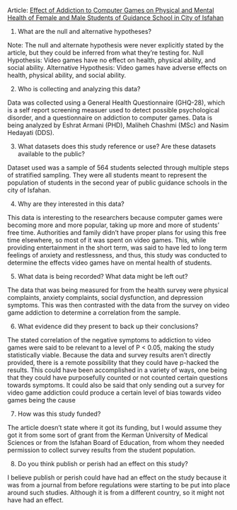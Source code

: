 Article: [Effect of Addiction to Computer Games on Physical and Mental Health of Female and Male Students of Guidance School in City of Isfahan](https://www.ncbi.nlm.nih.gov/pmc/articles/PMC3905489/#S0001title)

1. What are the null and alternative hypotheses? 

Note: The null and alternate hypothesis were never explicitly stated by the article, but they could be inferred from what they’re testing for. 
Null Hypothesis: Video games have no effect on health, physical ability, and social ability.
Alternative Hypothesis: Video games have adverse effects on health, physical ability, and social ability.

2. Who is collecting and analyzing this data? 

Data was collected using a General Health Questionnaire (GHQ-28), which is a self report screening measuer used to detect possible psychological disorder, 
and a questionnaire on addiction to computer games. 
Data is being analyzed by Eshrat Armani (PHD), Maliheh Chashmi (MSc) and Nasim Hedayati (DDS).

3. What datasets does this study reference or use? Are these datasets available to the public?

Dataset used was a sample of 564 students selected through multiple steps of stratified sampling. 
They were all students meant to represent the population of students in the second year of public guidance schools in the city of Isfahan. 

4. Why are they interested in this data? 

This data is interesting to the researchers because computer games were becoming more and more popular, taking up more and more of students’ free time. Authorities and family didn’t have proper plans for using this free time elsewhere, so most of it was spent on video games. This, while providing entertainment in the short term, was said to have led to long term feelings of anxiety and restlessness, and thus, this study was conducted to determine the effects video games have on mental health of students.

5. What data is being recorded? What data might be left out? 

The data that was being measured for from the health survey were physical complaints, anxiety complaints, social dysfunction, and depression symptoms. This was then contrasted with the data from the survey on video game addiction to determine a correlation from the sample.

6. What evidence did they present to back up their conclusions? 

The stated correlation of the negative symptoms to addiction to video games were said to be relevant to a level of P < 0.05, making the study statistically viable. Because the data and survey results aren’t directly provided, there is a remote possibility that they could have p-hacked the results. This could have been accomplished in a variety of ways, one being that they could have purposefully counted or not counted certain questions towards symptoms. It could also be said that only sending out a survey for video game addiction could produce a certain level of bias towards video games being the cause

7. How was this study funded? 

The article doesn’t state where it got its funding, 
but I would assume they got it from some sort of grant from the Kerman University of Medical Sciences or from the Isfahan Board of Education,
from whom they needed permission to collect survey results from the student population.

8. Do you think publish or perish had an effect on this study?

I believe publish or perish could have had an effect on the study because it was from a journal from before regulations were starting to be put into place around such studies. Although it is from a different country, so it might not have had an effect.
